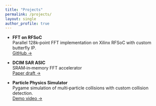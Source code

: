 ```yaml
---
title: "Projects"
permalink: /projects/
layout: single
author_profile: true
---
```


- **FFT on RFSoC**  
  Parallel 128k‑point FFT implementation on Xilinx RFSoC with custom butterfly IP.  
  [GitHub →](https://github.com/yourusername/fft-rfsoc)

- **DCIM SAR ASIC**  
  SRAM‑in‑memory FFT accelerator   
  [Paper draft →](https://link.to/your/paper)

- **Particle Physics Simulator**  
  Pygame simulation of multi‑particle collisions with custom collision detection.  
  [Demo video →](https://youtu.be/…)  
